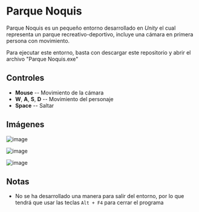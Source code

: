 # Parque Noquis

Parque Noquis es un pequeño entorno desarrollado en *Unity* el cual representa un parque recreativo-deportivo, incluye una cámara en primera persona con movimiento.

Para ejecutar este entorno, basta con descargar este repositorio y abrir el archivo "Parque Noquis.exe"


## Controles

* **Mouse** -- Movimiento de la cámara
* **W**, **A**, **S**, **D** -- Movimiento del personaje
* **Space** -- Saltar

## Imágenes

![image](https://github.com/CarloMorale/Parque-Noquis/assets/99228986/cd733920-2e59-4156-bd3e-8f51313dece9)

![image](https://github.com/CarloMorale/Parque-Noquis/assets/99228986/c9e7ca43-4014-453f-890f-b6803ee23914)

![image](https://github.com/CarloMorale/Parque-Noquis/assets/99228986/42fd381d-ee78-4ce3-b67d-06084eaef788)


## Notas

* No se ha desarrollado una manera para salir del entorno, por lo que tendrá que usar las teclas `Alt + F4` para cerrar el programa
